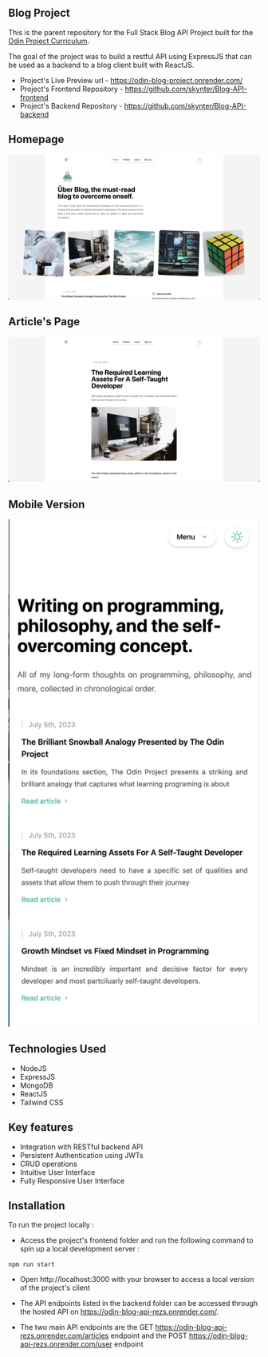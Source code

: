 ## Blog Project

This is the parent repository for the Full Stack Blog API Project built for the [Odin Project Curriculum](https://www.theodinproject.com/lessons/nodejs-blog-api).

The goal of the project was to build a restful API using ExpressJS that can be used as a backend to a blog client built with ReactJS.

- Project's Live Preview url - https://odin-blog-project.onrender.com/
- Project's Frontend Repository - https://github.com/skynter/Blog-API-frontend
- Project's Backend Repository - https://github.com/skynter/Blog-API-backend

## Homepage

![Homepage Screenshot](/screenshots//Homepage-screenshot.png)

## Article's Page

![Article's Page Screenshot](/screenshots//Article-screenshot.png)

## Mobile Version

![Mobile Version Screenshot](/screenshots/Mobile-Version%20screenshot.png)

## Technologies Used

- NodeJS
- ExpressJS
- MongoDB
- ReactJS
- Tailwind CSS

## Key features

- Integration with RESTful backend API
- Persistent Authentication using JWTs
- CRUD operations
- Intuitive User Interface
- Fully Responsive User Interface

## Installation

To run the project locally :

- Access the project's frontend folder and run the following command to spin up a local development server :

```
npm run start
```

- Open http://localhost:3000 with your browser to access a local version of the project's client
- The API endpoints listed in the backend folder can be accessed through the hosted API on https://odin-blog-api-rezs.onrender.com/.

- The two main API endpoints are the GET https://odin-blog-api-rezs.onrender.com/articles endpoint and the POST https://odin-blog-api-rezs.onrender.com/user endpoint
